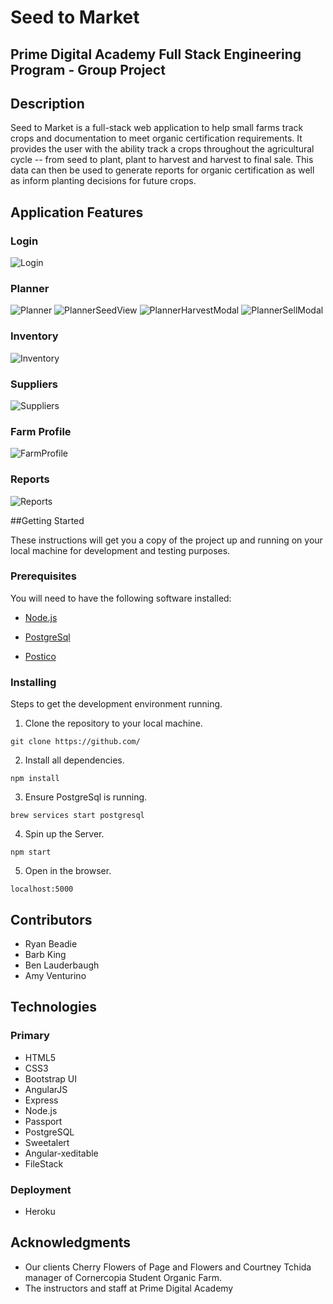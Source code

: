 # Seed to Market
## Prime Digital Academy Full Stack Engineering Program - Group Project

## Description

Seed to Market is a full-stack web application to help small farms track crops and documentation to meet organic certification requirements.  It provides the user with the ability track a crops throughout the agricultural cycle -- from seed to plant, plant to harvest and harvest to final sale.  This data can then be used to generate reports for organic certification as well as inform planting decisions for future crops.

## Application Features
### Login
![Login](screenshots/Login.png)
### Planner
![Planner](screenshots/Planner.png)
![PlannerSeedView](screenshots/PlannerSeedView.png)
![PlannerHarvestModal](screenshots/PlannerHarvestModal.png)
![PlannerSellModal](screenshots/PlannerSellModal.png)
### Inventory
![Inventory](screenshots/Inventory.png)
### Suppliers
![Suppliers](screenshots/Suppliers.png)
### Farm Profile
![FarmProfile](screenshots/FarmProfile.png)
### Reports
![Reports](screenshots/Reports.png)

##Getting Started

These instructions will get you a copy of the project up and running on your local machine for development and testing purposes.

### Prerequisites
You will need to have the following software installed:
* [Node.js](https://nodejs.org/en/)

* [PostgreSql](https://launchschool.com/blog/how-to-install-postgresql-on-a-mac)

* [Postico](https://eggerapps.at/postico/)

### Installing

Steps to get the development environment running.
1. Clone the repository to your local machine.
```
git clone https://github.com/
```
2. Install all dependencies.
```
npm install
```
3. Ensure PostgreSql is running.
```
brew services start postgresql
```
4. Spin up the Server.
```
npm start
```
5. Open in the browser.
```
localhost:5000
```

## Contributors
* Ryan Beadie
* Barb King
* Ben Lauderbaugh
* Amy Venturino

## Technologies
### Primary
* HTML5
* CSS3
* Bootstrap UI
* AngularJS
* Express
* Node.js
* Passport
* PostgreSQL
* Sweetalert
* Angular-xeditable
* FileStack
### Deployment
* Heroku

## Acknowledgments
* Our clients Cherry Flowers of Page and Flowers and Courtney Tchida manager of Cornercopia Student Organic Farm.
* The instructors and staff at Prime Digital Academy
